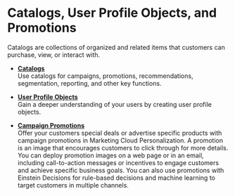 

# Catalogs, User Profile Objects, and Promotions

Catalogs are collections of organized and related items that customers can
purchase, view, or interact with.

  * **[Catalogs](https://help.salesforce.com/s/articleView?id=sf.mc_pers_catalog.htm&language=en_US&type=5)**  
Use catalogs for campaigns, promotions, recommendations, segmentation,
reporting, and other key functions.

  * **[User Profile Objects](https://help.salesforce.com/s/articleView?id=sf.mc_pers_user_profile_object.htm&language=en_US&type=5)**  
Gain a deeper understanding of your users by creating user profile objects.

  * **[Campaign Promotions](https://help.salesforce.com/s/articleView?id=sf.mc_pers_promotion.htm&language=en_US&type=5)**  
Offer your customers special deals or advertise specific products with
campaign promotions in Marketing Cloud Personalization. A promotion is an
image that encourages customers to click through for more details. You can
deploy promotion images on a web page or in an email, including call-to-action
messages or incentives to engage customers and achieve specific business
goals. You can also use promotions with Einstein Decisions for rule-based
decisions and machine learning to target customers in multiple channels.

